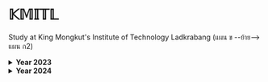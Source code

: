 # 𝕂𝕄𝕀𝕋𝕃

Study at King Mongkut's Institute of Technology Ladkrabang (แผน ข --ย้าย--> แผน ก2)

<details>
<summary><b>Year 2023</b></summary>

```
  Term 1
```  

> 14217000 PRINCIPLES OF ACCOUNTING

> 14217002 BUSINESS STATISTICS

> 14217101 MARKETING MANAGEMENT
  
> 14217102 OPERATIONS MANAGEMENT

> 14217103 HUMAN RESOURCE MANAGEMENT
  

```
  Term 2
```

> 14217108 INFORMATION SYSTEMS FOR COMPETITIVENESS

> 14217104 METHODOLOGY OF BUSINESS RESEARCH
  
> 14217106 MANAGEMENT ACCOUNTING

> 14217107 FINANCIAL MANAGEMENT
  
> 14217212 (ELECTIVE) INTERNATIONAL BUSINESS MANAGEMENT

</details>
<details>
<summary><b>Year 2024</b></summary>

```
  Term 1
```  

> 14217001 PRINCIPLES OF ECONOMICS

> 14217105 STRATEGIC MANAGEMENT

> 14217602 THESIS
  

```
  Term 2
```  

> 14217602 THESIS
  
</details>
